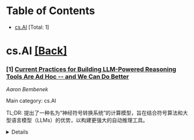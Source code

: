 <div id=toc></div>

# Table of Contents

- [cs.AI](#cs.AI) [Total: 1]


<div id='cs.AI'></div>

# cs.AI [[Back]](#toc)

### [1] [Current Practices for Building LLM-Powered Reasoning Tools Are Ad Hoc -- and We Can Do Better](https://arxiv.org/abs/2507.05886)
*Aaron Bembenek*

Main category: cs.AI

TL;DR: 提出了一种名为“神经符号转换系统”的计算模型，旨在结合符号算法和大型语言模型（LLMs）的优势，以构建更强大的自动推理工具。


<details>
  <summary>Details</summary>
Motivation: 当前神经符号自动推理系统的构建缺乏系统性，无法充分发挥LLMs的潜力或保留符号算法的强保证。

Method: 提出“神经符号转换系统”模型，将符号状态与直觉配对，并在符号和直觉上并行执行状态转换。

Result: 该模型有望扩展逻辑推理能力，同时保留符号算法的强保证。

Conclusion: 通过逻辑编程语言实现该模型，可为神经符号自动推理工具提供理论基础。

Abstract: There is growing excitement about building software verifiers, synthesizers,
and other Automated Reasoning (AR) tools by combining traditional symbolic
algorithms and Large Language Models (LLMs). Unfortunately, the current
practice for constructing such neurosymbolic AR systems is an ad hoc
programming model that does not have the strong guarantees of traditional
symbolic algorithms, nor a deep enough synchronization of neural networks and
symbolic reasoning to unlock the full potential of LLM-powered reasoning. I
propose Neurosymbolic Transition Systems as a principled computational model
that can underlie infrastructure for building neurosymbolic AR tools. In this
model, symbolic state is paired with intuition, and state transitions operate
over symbols and intuition in parallel. I argue why this new paradigm can scale
logical reasoning beyond current capabilities while retaining the strong
guarantees of symbolic algorithms, and I sketch out how the computational model
I propose can be reified in a logic programming language.

</details>
